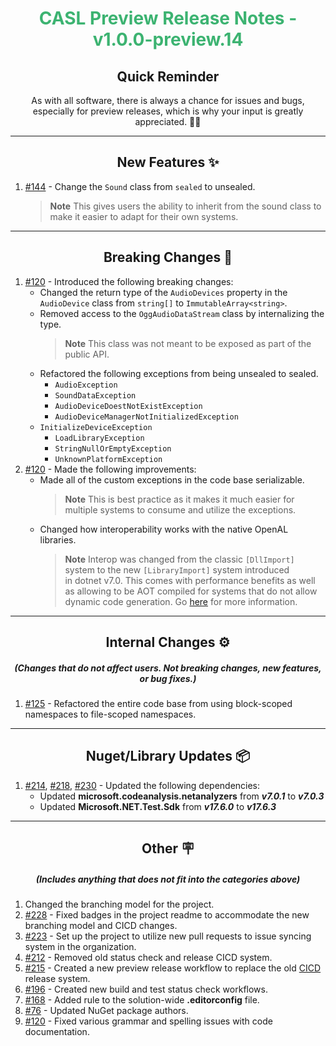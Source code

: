 <h1 align="center" style='color:mediumseagreen;font-weight:bold'>
    CASL Preview Release Notes - v1.0.0-preview.14
</h1>

<h2 align="center" style='font-weight:bold'>Quick Reminder</h2>

<div align="center">

As with all software, there is always a chance for issues and bugs, especially for preview releases, which is why your input is greatly appreciated. 🙏🏼
</div>

---

<h2 style="font-weight:bold" align="center">New Features ✨</h2>

1. [#144](https://github.com/KinsonDigital/CASL/issues/144) - Change the `Sound` class from `sealed` to unsealed.
   > **Note** This gives users the ability to inherit from the sound class to make it easier to adapt for their own systems.

---

<h2 style="font-weight:bold" align="center">Breaking Changes 🧨</h2>

1. [#120](https://github.com/KinsonDigital/CASL/issues/120) - Introduced the following breaking changes:
   - Changed the return type of the `AudioDevices` property in the `AudioDevice` class from `string[]` to `ImmutableArray<string>`.
   - Removed access to the `OggAudioDataStream` class by internalizing the type.
     > **Note** This class was not meant to be exposed as part of the public API.
   - Refactored the following exceptions from being unsealed to sealed.
     - `AudioException`
     - `SoundDataException`
     - `AudioDeviceDoestNotExistException`
     - `AudioDeviceManagerNotInitializedException`
   - `InitializeDeviceException`
     - `LoadLibraryException`
     - `StringNullOrEmptyException`
     - `UnknownPlatformException`
2. [#120](https://github.com/KinsonDigital/CASL/issues/120) - Made the following improvements:
   - Made all of the custom exceptions in the code base serializable.
        > **Note** This is best practice as it makes it much easier for multiple systems to consume and utilize the exceptions.
   - Changed how interoperability works with the native OpenAL libraries.
        > **Note** Interop was changed from the classic `[DllImport]` system to the new `[LibraryImport]` system introduced  
        > in dotnet v7.0.  This comes with performance benefits as well as allowing to be AOT compiled for systems that do not allow dynamic code generation. Go [here](https://learn.microsoft.com/en-us/dotnet/standard/native-interop/pinvoke-source-generation) for more information.

---

<h2 style="font-weight:bold" align="center">Internal Changes ⚙️</h2>
<h5 align="center">(Changes that do not affect users.  Not breaking changes, new features, or bug fixes.)</h5>

1. [#125](https://github.com/KinsonDigital/CASL/issues/125) - Refactored the entire code base from using block-scoped namespaces to file-scoped namespaces.

---

<h2 style="font-weight:bold" align="center">Nuget/Library Updates 📦</h2>

1. [#214](https://github.com/KinsonDigital/CASL/pull/214), [#218](https://github.com/KinsonDigital/CASL/pull/218), [#230](https://github.com/KinsonDigital/CASL/pull/230) - Updated the following dependencies:
    - Updated **microsoft.codeanalysis.netanalyzers** from _**v7.0.1**_ to _**v7.0.3**_
    - Updated **Microsoft.NET.Test.Sdk** from _**v17.6.0**_ to _**v17.6.3**_

---

<h2 style="font-weight:bold" align="center">Other 🪧</h2>
<h5 align="center">(Includes anything that does not fit into the categories above)</h5>

1. Changed the branching model for the project.
2. [#228](https://github.com/KinsonDigital/CASL/issues/228) - Fixed badges in the project readme to accommodate the new branching model and CICD changes.
3. [#223](https://github.com/KinsonDigital/CASL/issues/223) - Set up the project to utilize new pull requests to issue syncing system in the organization.
4. [#212](https://github.com/KinsonDigital/CASL/issues/212) - Removed old status check and release CICD system.
5. [#215](https://github.com/KinsonDigital/CASL/issues/215) - Created a new preview release workflow to replace the old [CICD](https://github.com/KinsonDigital/CICD) release system.
6. [#196](https://github.com/KinsonDigital/CASL/issues/196) - Created new build and test status check workflows.
7. [#168](https://github.com/KinsonDigital/CASL/issues/168) - Added rule to the solution-wide **.editorconfig** file.
8. [#76](https://github.com/KinsonDigital/CASL/issues/76) - Updated NuGet package authors.
9. [#120](https://github.com/KinsonDigital/CASL/issues/120) - Fixed various grammar and spelling issues with code documentation.
